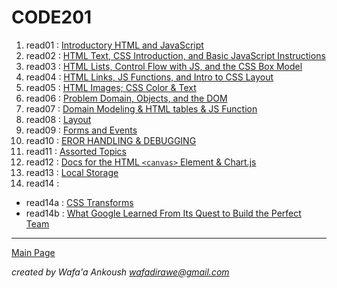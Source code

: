 
# CODE201

1. read01 : [Introductory HTML and JavaScript](class-01/class-01.md)
2. read02 : [HTML Text, CSS Introduction, and Basic JavaScript Instructions](class-02/class-02.md)
3. read03 : [HTML Lists, Control Flow with JS, and the CSS Box Model](class-03/class-03.md)
4. read04 : [HTML Links, JS Functions, and Intro to CSS Layout](class-04/class-04.md)
5. read05 : [HTML Images; CSS Color & Text](class-05/class-05.md)
6. read06 : [Problem Domain, Objects, and the DOM](class-06/class-06.md)
7. read07 : [Domain Modeling & HTML tables & JS Function](class-07/class-07.md)
8. read08 : [Layout](class-08/class-08.md)
9. read09 : [Forms and Events](class-09/class-09.md)
10. read10 : [EROR HANDLING & DEBUGGING](class-10/class-10.md)
11. read11 : [Assorted Topics](class-11/class-11.md)
12. read12 : [Docs for the HTML `<canvas>` Element & Chart.js](class-12/class-12.md)
13. read13 : [Local Storage](class-13/class-13.md)
14. read14 : 
- read14a : [CSS Transforms](class-14/class-14a.md)
- read14b : [What Google Learned From Its Quest to Build the Perfect Team](class-14/class-14b)

***

[Main Page](README.md)

*created by Wafa'a Ankoush wafadirawe@gmail.com* 